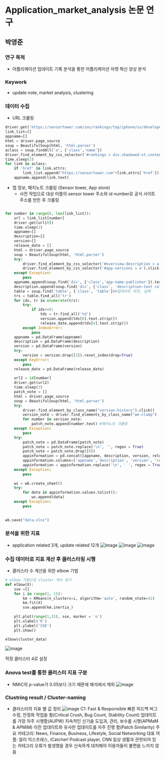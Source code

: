 # Application_market_analysis 논문 연구

## 박영준

### 연구 목적
- 어플리케이션 업데이트 기록 분석을 통한 어플리케이션 마켓 혁신 양상 분석

### Keywork
- update note, market analysis, clustering

### 데이터 수집 
- URL 크롤링
```python
driver.get('https://sensortower.com/ios/rankings/top/iphone/us/developer-tools?locale=ko&date=2021-03-31')
link_list=[]
appname=[]
html = driver.page_source
soup = BeautifulSoup(html, 'html.parser')
aclass = soup.findAll('a', {'class','name'})
driver.find_element_by_css_selector('#rankings > div.shadowed-st.content.rankings-table-container.flex-span-12 > div.flex-span-12.alert-section > button').click()
time.sleep(3)
for link in aclass:
    if 'href' in link.attrs:
        link_list.append("https://sensortower.com"+link.attrs['href'])
    appname.append(link.text)
```

- 앱 정보, 패치노트 크롤링 (Sensor tower, App store)
  - 사전 작업으로 대상 어플의 sensor tower 주소와 id number로 공식 사이트 주소를 만든 후 크롤링
```python

for number in range(0, len(link_list)):
    url = link_list[number]
    driver.get(url[0])
    time.sleep(2)
    appname=[]
    description=[]
    version=[]
    release_date = []
    html = driver.page_source
    soup = BeautifulSoup(html, 'html.parser')
    try:
        driver.find_element_by_css_selector('#overview-description > a').click()
        driver.find_element_by_css_selector('#app-versions > a').click()
    except Exception:
        pass
    appname.append(soup.find('div', {'class','app-name-publisher'}).text.strip())#어플 이름
    description.append(soup.find('div', {'class', 'description-text collapsed'}).text.strip())#디스크립션
    table = soup.find('table', {'class', 'table'})#업데이트 버전, 날짜
    trs = table.find_all('tr')
    for idx, tr in enumerate(trs):
        try:
            if idx>=0:
                tds = tr.find_all('td')
                version.append(tds[0].text.strip())
                release_date.append(tds[4].text.strip())
        except IndexError:
            pass
    appname = pd.DataFrame(appname)
    description = pd.DataFrame(description)
    version = pd.DataFrame(version)
    try:
        version = version.drop([3]).reset_index(drop=True)
    except KeyError:
        pass
    release_date = pd.DataFrame(release_date)
        
    url2 = id[number]      
    driver.get(url2)
    time.sleep(3)
    patch_note = []
    html = driver.page_source
    soup = BeautifulSoup(html, 'html.parser')
    try:
        driver.find_element_by_class_name("version-history").click()
        version_note = driver.find_elements_by_class_name("we-clamp")
        for number in version_note:
            patch_note.append(number.text) #패치노트 크롤링
    except Exception:
        pass
    try:
        patch_note = pd.DataFrame(patch_note)
        patch_note = patch_note.replace('\n', '', regex = True)
        patch_note = patch_note.drop([0])
        appinformation = pd.concat([appname, description, version, release_date, patch_note], axis =1)
        appinformation.columns=['appname','description', 'version', 'release_date', 'patch_note']
        appinformation = appinformation.replace('\n', ' ', regex = True)
    except Exception:
        pass    
    
    ws = wb.create_sheet()
    try:
        for data in appinformation.values.tolist():
            ws.append(data)
    except Exception:
        pass
   
    
wb.save("data.xlsx")
```

### 분석을 위한 지표 
- application related 3개, update related 12개
![image](https://user-images.githubusercontent.com/70933580/164172453-9a8161ce-5b90-45bb-9ddf-439be74ca238.png)
![image](https://user-images.githubusercontent.com/70933580/164172488-7592d3b8-2e84-404b-b867-91467ed181cc.png)
![image](https://user-images.githubusercontent.com/70933580/164172509-fe2f1796-27b8-47e3-a6d6-71e22f86a6bc.png)

### 수집 데이터로 지표 계산 후 클러스터링 시행
- 클러스터 수 계산을 위한 elbow 기법
```python
# elbow 기법으로 cluster 객수 찾기
def elbow(X):
    sse =[]
    for i in range(1, 15):
        km = KMeans(n_clusters=i, algorithm='auto', random_state=42)
        km.fit(X)
        sse.append(km.inertia_)
    
    plt.plot(range(1,15), sse, marker = 'o')
    plt.xlabel('K')
    plt.ylabel('SSE')
    plt.show()

elbow(cluster_data)
```
![image](https://user-images.githubusercontent.com/70933580/164174360-14a656f5-df51-411f-ad36-47e74c214597.png)

적정 클러스터 4로 설정

### Anova test를 통한 클러스터 지표 구분
- NMiC의 p-value가 0.05보다 크기 때문에 해석에서 제외
![image](https://user-images.githubusercontent.com/70933580/164175960-abb569fa-7c59-43b3-88a7-42cccff2bb76.png)

### Clustring result / Cluster-naming
- 클러스터의 지표 별 값 정리
![image](https://user-images.githubusercontent.com/70933580/164176109-760beeda-73bd-4597-bcdf-8129b5778c5f.png)
C1: Fast & Responsible
빠른 피드백 버그 수정, 안정화 작업을 함(Critical Crush, Bug Count, Stability Count)
업데이트를 가장 자주 시행함(AUPW)
지속적인 신기술 도입과, 관리, 보수를 시행(APMaM & APMiM)
이전 업데이트와 유사한 업데이트를 자주 진행 함(Patch Similarity)
주요 카테고리: News, Finance, Business, Lifestyle, Social Networking
대표 어플: 알리 익스프레스, iCatcher! Podcast player, CNN
일상 생활과 관련되어 있는 카테고리
오류가 발생했을 경우 신속하게 대처해야 이용자들이 불편을 느끼지 않음





